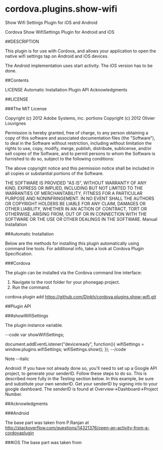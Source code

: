 # cordova.plugins.show-wifi
Show Wifi Settings Plugin for iOS and Android

Cordova Show WifiSettings Plugin for Android and iOS

##DESCRIPTION

This plugin is for use with Cordova, and allows your application to open the native wifi settings tap on Android and iOS devices.

The Android implementation uses start activity.
The iOS version has to be done.

##Contents

LICENSE
Automatic Installation
Plugin API
Acknowledgments

##LICENSE

###The MIT License

Copyright (c) 2012 Adobe Systems, inc.
portions Copyright (c) 2012 Olivier Louvignes

Permission is hereby granted, free of charge, to any person obtaining a copy
of this software and associated documentation files (the "Software"), to deal
in the Software without restriction, including without limitation the rights
to use, copy, modify, merge, publish, distribute, sublicense, and/or sell
copies of the Software, and to permit persons to whom the Software is
furnished to do so, subject to the following conditions:

The above copyright notice and this permission notice shall be included in
all copies or substantial portions of the Software.

THE SOFTWARE IS PROVIDED "AS IS", WITHOUT WARRANTY OF ANY KIND, EXPRESS OR
IMPLIED, INCLUDING BUT NOT LIMITED TO THE WARRANTIES OF MERCHANTABILITY,
FITNESS FOR A PARTICULAR PURPOSE AND NONINFRINGEMENT. IN NO EVENT SHALL THE
AUTHORS OR COPYRIGHT HOLDERS BE LIABLE FOR ANY CLAIM, DAMAGES OR OTHER
LIABILITY, WHETHER IN AN ACTION OF CONTRACT, TORT OR OTHERWISE, ARISING FROM,
OUT OF OR IN CONNECTION WITH THE SOFTWARE OR THE USE OR OTHER DEALINGS IN
THE SOFTWARE.
Manual Installation

##Automatic Installation

Below are the methods for installing this plugin automatically using command line tools. For additional info, take a look at Cordova Plugin Specification.

###Cordova

The plugin can be installed via the Cordova command line interface:

1) Navigate to the root folder for your phonegap project.
2) Run the command.

cordova plugin add https://github.com/Dinkh/cordova.plugins.show-wifi.git

##Plugin API

###showWifiSettings

The plugin instance variable.

--code
var showWifiSettings;

document.addEventListener("deviceready", function(){
    wifiSettings = window.plugins.wifiSettings;
    wifiSettings.show();
});
--/code

Note --italic

Android: If you have not already done so, you'll need to set up a Google API project, to generate your senderID. Follow these steps to do so. This is described more fully in the Testing section below. In this example, be sure and substitute your own senderID. Get your senderID by signing into to your google dashboard. The senderID is found at Overview->Dashboard->Project Number.

##Acknowledgments

###Android

The base part was taken from P.Ranjan at
http://stackoverflow.com/questions/14321376/open-an-activity-from-a-cordovaplugin

###iOS
The base part was taken from